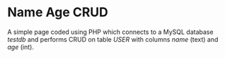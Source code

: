 # Name Age CRUD

A simple page coded using PHP which connects to a MySQL database *testdb* and performs CRUD on table *USER* with columns *name* (text) and *age* (int).
